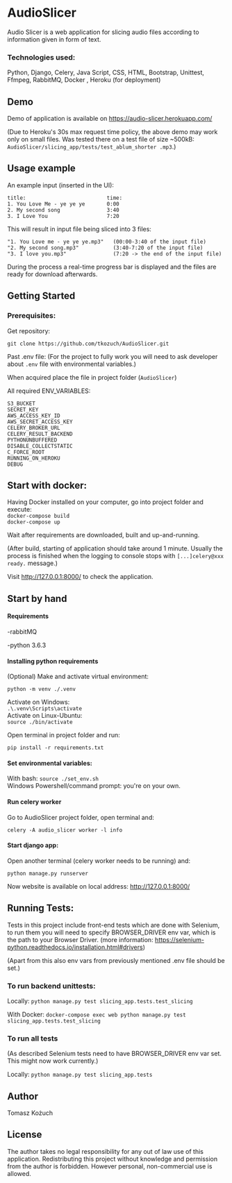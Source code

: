 # AudioSlicer

Audio Slicer is a web application for slicing audio files according to information given in 
form of text.

### Technologies used:

Python, Django, Celery, Java Script, CSS, HTML, Bootstrap, Unittest, Ffmpeg, RabbitMQ, Docker
, Heroku (for deployment)

## Demo

Demo of application is available on https://audio-slicer.herokuapp.com/ 

(Due to Heroku's 30s max request time policy, the above demo may work only on small files. 
Was tested there on a test file of size ~500kB: `AudioSlicer/slicing_app/tests/test_ablum_shorter
.mp3`.)

## Usage example

An example input (inserted in the UI):
```
title:                          time:
1. You Love Me - ye ye ye       0:00
2. My second song               3:40
3. I Love You                   7:20
```

This will result in input file being sliced into 3 files:
```
"1. You Love me - ye ye ye.mp3"   (00:00-3:40 of the input file)
"2. My second song.mp3"           (3:40-7:20 of the input file)
"3. I love you.mp3"               (7:20 -> the end of the input file)
```

During the process a real-time progress bar is displayed and the files are ready for download afterwards.

## Getting Started

### Prerequisites:

Get repository:

`git clone https://github.com/tkozuch/AudioSlicer.git`

Past .env file:
(For the project to fully work you will need to ask developer about `.env` file with environmental variables.)

When acquired place the file in project folder (`AudioSlicer`)

All required ENV_VARIABLES:
```
S3_BUCKET
SECRET_KEY
AWS_ACCESS_KEY_ID
AWS_SECRET_ACCESS_KEY
CELERY_BROKER_URL
CELERY_RESULT_BACKEND
PYTHONUNBUFFERED
DISABLE_COLLECTSTATIC
C_FORCE_ROOT
RUNNING_ON_HEROKU
DEBUG
```

## Start with docker:

Having Docker installed on your computer, go into project folder and execute:
<br>`docker-compose build`
<br>`docker-compose up`

Wait after requirements are downloaded, built and up-and-running.
 
(After build, starting of application should take around 1 minute. Usually the process is  finished
 when the logging to console stops with `[...]celery@xxx ready.` message.)

Visit http://127.0.0.1:8000/ to check the application.


## Start by hand

#### Requirements
-rabbitMQ

-python 3.6.3

#### Installing python requirements

(Optional) Make and activate virtual environment:

`python -m venv ./.venv`

Activate on Windows:
<br>`.\.venv\Scripts\activate`
<br>Activate on Linux-Ubuntu:
<br>`source ./bin/activate`

Open terminal in project folder and run:

```
pip install -r requirements.txt
```

#### Set environmental variables:

With bash: `source ./set_env.sh`<br>
Windows Powershell/command prompt: you're on your own.

#### Run celery worker

Go to AudioSlicer project folder, open terminal and:
```
celery -A audio_slicer worker -l info
```


#### Start django app:

Open another terminal (celery worker needs to be running) and:

```
python manage.py runserver
```

Now website is available on local address: http://127.0.0.1:8000/


## Running Tests:

Tests in this project include front-end tests which are done with Selenium, to run them you will
need to specify BROWSER_DRIVER env var, which is the path to your Browser Driver.
(more information: https://selenium-python.readthedocs.io/installation.html#drivers)

(Apart from this also env vars from previously mentioned .env file should be set.)

### To run backend unittests:

Locally:
`python manage.py test slicing_app.tests.test_slicing`

With Docker:
`docker-compose exec web python manage.py test slicing_app.tests.test_slicing`

### To run all tests

(As described Selenium tests need to have BROWSER_DRIVER env var set. This might now work
 currently.)

Locally:
`python manage.py test slicing_app.tests`

## Author

Tomasz Kożuch

## License

The author takes no legal responsibility for any out of law use of this application.
Redistributing this project without knowledge and permission from the author is forbidden. However personal, non-commercial use is allowed.
